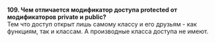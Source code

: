 **109. Чем отличается модификатор доступа protected от модификаторов private и public?**  
Тем что доступ открыт лишь самому классу и его друзьям - как функциям, так и классам. А производные класса доступа не имеют.

